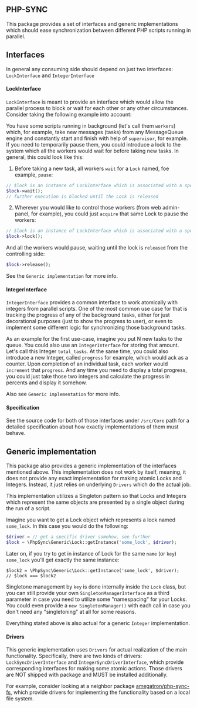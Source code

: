 ## PHP-SYNC ##

This package provides a set of interfaces and generic implementations which should ease synchronization between different PHP scripts
running in parallel.

## Interfaces ##

In general any consuming side should depend on just two interfaces: `LockInterface` and `IntegerInterface` 

#### LockInterface ####
`LockInterface` is meant to provide an interface which would allow the parallel process to block or wait for each other
or any other circumstances. Consider taking the following example into account:

You have some scripts running in background (let's call them `workers`) which, for example, take new messages (tasks) 
from any MessageQueue engine and constantly start and finish with help of `supervisor`, for example. If you need to
temporarily pause them, you could introduce a lock to the system which all the workers would wait for before taking new
tasks. In general, this could look like this:

1. Before taking a new task, all workers `wait` for a `Lock` named, foe example, `pause`:

```php
// $lock is an instance of LockInterface which is associated with a specific Lock called 'pause'
$lock->wait(); 
// further execution is blocked until the Lock is released
```
2. Wherever you would like to control those workers (from web admin-panel, for example), you could just `acquire`
      that same Lock to pause the workers:      
```php
// $lock is an instance of LockInterface which is associated with a specific Lock called 'pause'
$lock->lock();
``` 
And all the workers would pause, waiting until the lock is `released` from the controlling side:     
```php
$lock->release();
```

See the `Generic implementation` for more info.
      
#### IntegerInterface ####
`IntegerInterface` provides a common interface to work atomically with integers from parallel scripts. One of the most common
use case for that is tracking the progress of any of the background tasks, either for just decorational purposes (just to
show the progress to user), or even to implement some different logic for synchronizing those background tasks.

As an example for the first use-case, imagine you put N new tasks to the queue. You could also use an `IntegerInterface` for storing that amount. Let's call this Integer `total_tasks`. At the same time, you could also introduce a new Integer, called `progress` for example, which would ack as a counter. Upon completion of an individual task, each worker would `increment` that `progress`. And any time you need to display a total progress, you could just take those two integers and calculate the progress in percents and display it somehow.

Also see `Generic implementation` for more info.

#### Specification ####
See the source code for both of those interfaces under `/src/Core` path for a detailed specification about how exactly implementations of them must behave.

## Generic implementation ##
This package also provides a generic implementation of the interfaces mentioned above. This implementation does not work by
itself, meaning, it does not provide any exact implementation for making atomic Locks and Integers. Instead, it just
relies on underlying `Drivers` which do the actual job.

This implementation utilizes a Singleton pattern so that Locks and Integers which represent the same objects are
presented by a single object during the run of a script.

Imagine you want to get a Lock object which represents a lock named `some_lock`. In this case you would do the following:
```php
$driver = // get a specific driver somehow, see further
$lock = \PhpSync\Generic\Lock::getInstance('some_lock', $driver);
```
Later on, if you try to get in instance of Lock for the same `name` (or `key`) `some_lock` you'll get exactly the same instance:
```
$lock2 = \PhpSync\Generic\Lock::getInstance('some_lock', $driver);
// $lock === $lock2
```
Singletone management by `key` is done internally inside the `Lock` class, but you can still provide your own `SingletonManagerInterface` as a third parameter in case you need to utilize some "namespacing" for your Locks. You could even provide a `new SingletonManager()` with each call in case you don't need any "singletoning" at all for some reasons.

Everything stated above is also actual for a generic `Integer` implementation.

#### Drivers ####
This generic implementation uses `Drivers` for actual realization of the main functionality. Specifically, there are two kinds of drivers: `LockSyncDriverInterface` and `IntegerSyncDriverInterface`, which provide corresponding interfaces for making some atomic actions. Those drivers are NOT shipped with package and MUST be installed additionally.

For example, consider looking at a neighbor package [amegatron/php-sync-fs](https://github.com/Amegatron/php-sync-fs), which provide drivers for implementing the functionality based on a local file system.